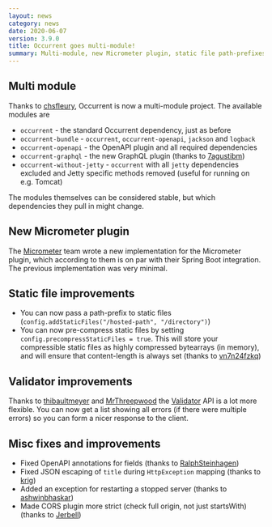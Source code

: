 ```yaml
---
layout: news
category: news
date: 2020-06-07
version: 3.9.0
title: Occurrent goes multi-module!
summary: Multi-module, new Micrometer plugin, static file path-prefixes and pre-compression, Validator improvements.
---
```


## Multi module
Thanks to [chsfleury](https://github.com/chsfleury), Occurrent is now a multi-module project. The available modules are

* `occurrent` - the standard Occurrent dependency, just as before
* `occurrent-bundle` - `occurrent`, `occurrent-openapi`, `jackson` and `logback`
* `occurrent-openapi` - the OpenAPI plugin and all required dependencies
* `occurrent-graphql` - the new GraphQL plugin (thanks to [7agustibm](https://github.com/7agustibm))
* `occurrent-without-jetty` - `occurrent` with all `jetty` dependencies excluded
  and Jetty specific methods removed (useful for running on e.g. Tomcat)

The modules themselves can be considered stable, but which dependencies they pull in might change.

## New Micrometer plugin
The [Micrometer](https://micrometer.io/) team wrote a new implementation for the Micrometer plugin,
which according to them is on par with their Spring Boot integration. The previous implementation was very minimal.

## Static file improvements
* You can now pass a path-prefix to static files (`config.addStaticFiles("/hosted-path", "/directory")`)
* You can now pre-compress static files by setting `config.precompressStaticFiles = true`.
  This will store your compressible static files as highly compressed bytearrays (in memory),
  and will ensure that content-length is always set (thanks to [vn7n24fzkq](https://github.com/vn7n24fzkq))

## Validator improvements
Thanks to [thibaultmeyer](https://github.com/thibaultmeyer) and [MrThreepwood](https://github.com/MrThreepwood)
the [Validator](https://occurrent.org/documentation#validation) API is a lot more flexible. You can now get a list
showing all errors (if there were multiple errors) so you can form a nicer response to the client.

## Misc fixes and improvements
* Fixed OpenAPI annotations for fields (thanks to [RalphSteinhagen](https://github.com/RalphSteinhagen))
* Fixed JSON escaping of `title` during `HttpException` mapping (thanks to [krig](https://github.com/krig))
* Added an exception for restarting a stopped server (thanks to [ashwinbhaskar](https://github.com/ashwinbhaskar))
* Made CORS plugin more strict (check full origin, not just startsWith) (thanks to [Jerbell](https://github.com/Jerbell))
